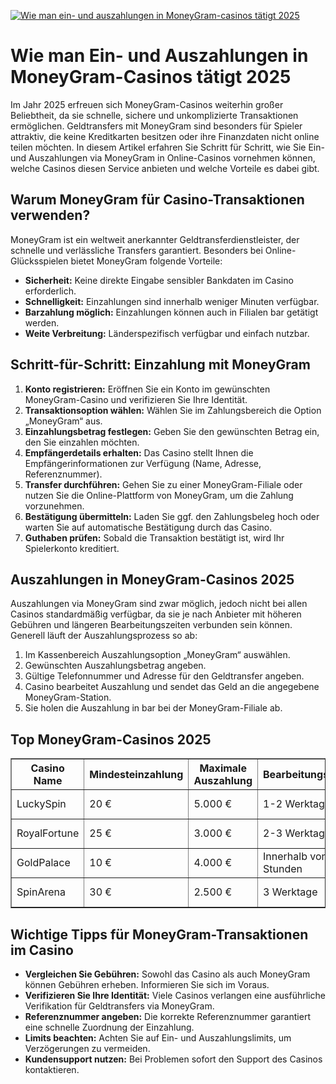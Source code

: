 [![Wie man ein- und auszahlungen in MoneyGram-casinos tätigt 2025](https://123-caf.pages.dev/gitsignup.png)](https://vrmoo.ru/Bt82HjjY)

<h1>Wie man Ein- und Auszahlungen in MoneyGram-Casinos tätigt 2025</h1>  <p>Im Jahr 2025 erfreuen sich MoneyGram-Casinos weiterhin großer Beliebtheit, da sie schnelle, sichere und unkomplizierte Transaktionen ermöglichen. Geldtransfers mit MoneyGram sind besonders für Spieler attraktiv, die keine Kreditkarten besitzen oder ihre Finanzdaten nicht online teilen möchten. In diesem Artikel erfahren Sie Schritt für Schritt, wie Sie Ein- und Auszahlungen via MoneyGram in Online-Casinos vornehmen können, welche Casinos diesen Service anbieten und welche Vorteile es dabei gibt.</p>  <h2>Warum MoneyGram für Casino-Transaktionen verwenden?</h2>  <p>MoneyGram ist ein weltweit anerkannter Geldtransferdienstleister, der schnelle und verlässliche Transfers garantiert. Besonders bei Online-Glücksspielen bietet MoneyGram folgende Vorteile:</p>  <ul>   <li><strong>Sicherheit:</strong> Keine direkte Eingabe sensibler Bankdaten im Casino erforderlich.</li>   <li><strong>Schnelligkeit:</strong> Einzahlungen sind innerhalb weniger Minuten verfügbar.</li>   <li><strong>Barzahlung möglich:</strong> Einzahlungen können auch in Filialen bar getätigt werden.</li>   <li><strong>Weite Verbreitung:</strong> Länderspezifisch verfügbar und einfach nutzbar.</li> </ul>  <h2>Schritt-für-Schritt: Einzahlung mit MoneyGram</h2>  <ol>   <li><strong>Konto registrieren:</strong> Eröffnen Sie ein Konto im gewünschten MoneyGram-Casino und verifizieren Sie Ihre Identität.</li>   <li><strong>Transaktionsoption wählen:</strong> Wählen Sie im Zahlungsbereich die Option „MoneyGram“ aus.</li>   <li><strong>Einzahlungsbetrag festlegen:</strong> Geben Sie den gewünschten Betrag ein, den Sie einzahlen möchten.</li>   <li><strong>Empfängerdetails erhalten:</strong> Das Casino stellt Ihnen die Empfängerinformationen zur Verfügung (Name, Adresse, Referenznummer).</li>   <li><strong>Transfer durchführen:</strong> Gehen Sie zu einer MoneyGram-Filiale oder nutzen Sie die Online-Plattform von MoneyGram, um die Zahlung vorzunehmen.</li>   <li><strong>Bestätigung übermitteln:</strong> Laden Sie ggf. den Zahlungsbeleg hoch oder warten Sie auf automatische Bestätigung durch das Casino.</li>   <li><strong>Guthaben prüfen:</strong> Sobald die Transaktion bestätigt ist, wird Ihr Spielerkonto kreditiert.</li> </ol>  <h2>Auszahlungen in MoneyGram-Casinos 2025</h2>  <p>Auszahlungen via MoneyGram sind zwar möglich, jedoch nicht bei allen Casinos standardmäßig verfügbar, da sie je nach Anbieter mit höheren Gebühren und längeren Bearbeitungszeiten verbunden sein können. Generell läuft der Auszahlungsprozess so ab:</p>  <ol>   <li>Im Kassenbereich Auszahlungsoption „MoneyGram“ auswählen.</li>   <li>Gewünschten Auszahlungsbetrag angeben.</li>   <li>Gültige Telefonnummer und Adresse für den Geldtransfer angeben.</li>   <li>Casino bearbeitet Auszahlung und sendet das Geld an die angegebene MoneyGram-Station.</li>   <li>Sie holen die Auszahlung in bar bei der MoneyGram-Filiale ab.</li> </ol>  <h2>Top MoneyGram-Casinos 2025</h2>  <table border="1" cellpadding="5" cellspacing="0">   <thead>     <tr>       <th>Casino Name</th>       <th>Mindesteinzahlung</th>       <th>Maximale Auszahlung</th>       <th>Bearbeitungszeit</th>       <th>Bonus mit MoneyGram</th>     </tr>   </thead>   <tbody>     <tr>       <td>LuckySpin</td>       <td>20 €</td>       <td>5.000 €</td>       <td>1-2 Werktage</td>       <td>100% bis 200 €</td>     </tr>     <tr>       <td>RoyalFortune</td>       <td>25 €</td>       <td>3.000 €</td>       <td>2-3 Werktage</td>       <td>50 Freispiele + 50% Bonus</td>     </tr>     <tr>       <td>GoldPalace</td>       <td>10 €</td>       <td>4.000 €</td>       <td>Innerhalb von 24 Stunden</td>       <td>150% bis 150 €</td>     </tr>     <tr>       <td>SpinArena</td>       <td>30 €</td>       <td>2.500 €</td>       <td>3 Werktage</td>       <td>Keine Bonusangebote</td>     </tr>   </tbody> </table>  <h2>Wichtige Tipps für MoneyGram-Transaktionen im Casino</h2>  <ul>   <li><strong>Vergleichen Sie Gebühren:</strong> Sowohl das Casino als auch MoneyGram können Gebühren erheben. Informieren Sie sich im Voraus.</li>   <li><strong>Verifizieren Sie Ihre Identität:</strong> Viele Casinos verlangen eine ausführliche Verifikation für Geldtransfers via MoneyGram.</li>   <li><strong>Referenznummer angeben:</strong> Die korrekte Referenznummer garantiert eine schnelle Zuordnung der Einzahlung.</li>   <li><strong>Limits beachten:</strong> Achten Sie auf Ein- und Auszahlungslimits, um Verzögerungen zu vermeiden.</li>   <li><strong>Kundensupport nutzen:</strong> Bei Problemen sofort den Support des Casinos kontaktieren.</li> </ul>